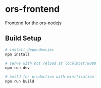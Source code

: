 # ors-frontend

Frontend for the ors-nodejs

## Build Setup

``` bash
# install dependencies
npm install

# serve with hot reload at localhost:8080
npm run dev

# build for production with minification
npm run build
```
